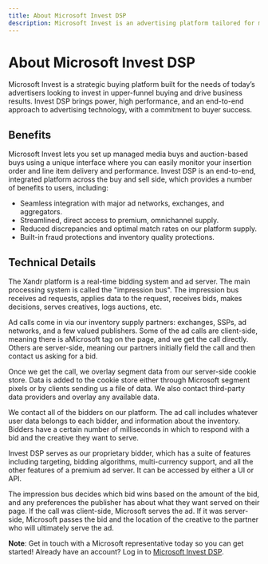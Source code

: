 ```yaml
---
title: About Microsoft Invest DSP
description: Microsoft Invest is an advertising platform tailored for modern advertisers, offering Invest DSP for effective upper-funnel buying. It provides seamless integration, direct access to premium supply, reduced discrepancies, and built-in fraud protection. The platform employs real-time bidding, data overlays, and a proprietary bidder for optimized ad serving.
---
```

# About Microsoft Invest DSP

Microsoft Invest is a strategic buying platform
built for the needs of today’s advertisers looking to invest in
upper-funnel buying and drive business results. Invest
DSP brings power, high performance, and an end-to-end approach to
advertising technology, with a commitment to buyer success.



## Benefits

Microsoft Invest lets you set up managed media buys
and auction-based buys using a unique interface where you can easily
monitor your insertion order and line item delivery and performance.
Invest DSP is an end-to-end, integrated platform
across the buy and sell side, which provides a number of benefits to
users, including:

- Seamless integration with major ad networks, exchanges, and
  aggregators.
- Streamlined, direct access to premium, omnichannel supply.
- Reduced discrepancies and optimal match rates on our platform supply.
- Built-in fraud protections and inventory quality protections.





## Technical Details

The Xandr platform is a real-time bidding system
and ad server. The main processing system is called the "impression
bus". The impression bus receives ad requests, applies data to the
request, receives bids, makes decisions, serves creatives, logs
auctions, etc.

Ad calls come in via our inventory supply partners: exchanges, SSPs, ad
networks, and a few valued publishers. Some of the ad calls are
client-side, meaning there is aMicrosoft tag on the
page, and we get the call directly. Others are server-side, meaning our
partners initially field the call and then contact us asking for a bid.

Once we get the call, we overlay segment data from our server-side
cookie store. Data is added to the cookie store either through
Microsoft segment pixels or by clients sending us a
file of data. We also contact third-party data providers and overlay any
available data.

We contact all of the bidders on our platform. The ad call includes
whatever user data belongs to each bidder, and information about the
inventory. Bidders have a certain number of milliseconds in which to
respond with a bid and the creative they want to serve.

Invest DSP serves as our proprietary bidder,
which has a suite of features including targeting, bidding algorithms,
multi-currency support, and all the other features of a premium ad
server. It can be accessed by either a UI or API.

The impression bus decides which bid wins based on the amount of the
bid, and any preferences the publisher has about what they want served
on their page. If the call was client-side,
Microsoft serves the ad. If it was server-side,
Microsoft passes the bid and the location of the
creative to the partner who will ultimately serve the ad.





**Note**: Get in touch with a Microsoft
representative today so you can get started! Already have an account? Log in to [Microsoft Invest DSP](https://invest.xandr.com/login).
















